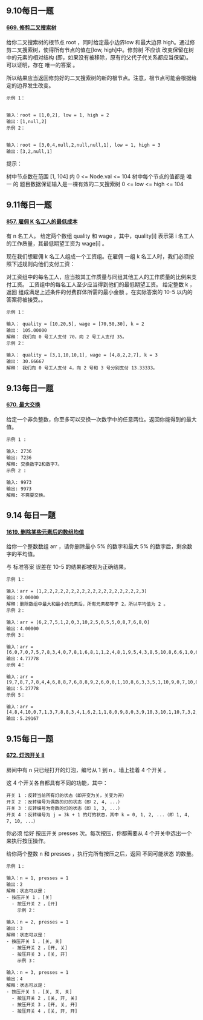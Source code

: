 ## 9.10每日一题
#### [669. 修剪二叉搜索树](trimBST.java)
给你二叉搜索树的根节点 root ，同时给定最小边界low 和最大边界 high。通过修剪二叉搜索树，使得所有节点的值在[low, high]中。修剪树 不应该 改变保留在树中的元素的相对结构 (即，如果没有被移除，原有的父代子代关系都应当保留)。 可以证明，存在 唯一的答案 。

所以结果应当返回修剪好的二叉搜索树的新的根节点。注意，根节点可能会根据给定的边界发生改变。



    示例 1：
    
    
    输入：root = [1,0,2], low = 1, high = 2
    输出：[1,null,2]
    示例 2：
    
    
    输入：root = [3,0,4,null,2,null,null,1], low = 1, high = 3
    输出：[3,2,null,1]


提示：

树中节点数在范围 [1, 104] 内
0 <= Node.val <= 104
树中每个节点的值都是 唯一 的
题目数据保证输入是一棵有效的二叉搜索树
0 <= low <= high <= 104

## 9.11每日一题
#### [857. 雇佣 K 名工人的最低成本](mincostToHireWorkers.java)

有 n 名工人。 给定两个数组 quality 和 wage ，其中，quality[i] 表示第 i 名工人的工作质量，其最低期望工资为 wage[i] 。

现在我们想雇佣 k 名工人组成一个工资组。在雇佣 一组 k 名工人时，我们必须按照下述规则向他们支付工资：

对工资组中的每名工人，应当按其工作质量与同组其他工人的工作质量的比例来支付工资。
工资组中的每名工人至少应当得到他们的最低期望工资。
给定整数 k ，返回 组成满足上述条件的付费群体所需的最小金额 。在实际答案的 10-5 以内的答案将被接受。。



    示例 1：
    
    输入： quality = [10,20,5], wage = [70,50,30], k = 2
    输出： 105.00000
    解释： 我们向 0 号工人支付 70，向 2 号工人支付 35。
    示例 2：
    
    输入： quality = [3,1,10,10,1], wage = [4,8,2,2,7], k = 3
    输出： 30.66667
    解释： 我们向 0 号工人支付 4，向 2 号和 3 号分别支付 13.33333。
 

## 9.13每日一题
#### [670. 最大交换](maximumSwap.java)
给定一个非负整数，你至多可以交换一次数字中的任意两位。返回你能得到的最大值。

    示例 1 :
    
    输入: 2736
    输出: 7236
    解释: 交换数字2和数字7。
    示例 2 :
    
    输入: 9973
    输出: 9973
    解释: 不需要交换。

## 9.14 每日一题
#### [1619. 删除某些元素后的数组均值](trimMean.java)
给你一个整数数组 arr ，请你删除最小 5% 的数字和最大 5% 的数字后，剩余数字的平均值。

与 标准答案 误差在 10-5 的结果都被视为正确结果。



    示例 1：
    
    输入：arr = [1,2,2,2,2,2,2,2,2,2,2,2,2,2,2,2,2,2,2,3]
    输出：2.00000
    解释：删除数组中最大和最小的元素后，所有元素都等于 2，所以平均值为 2 。
    示例 2：
    
    输入：arr = [6,2,7,5,1,2,0,3,10,2,5,0,5,5,0,8,7,6,8,0]
    输出：4.00000
    示例 3：
    
    输入：arr = [6,0,7,0,7,5,7,8,3,4,0,7,8,1,6,8,1,1,2,4,8,1,9,5,4,3,8,5,10,8,6,6,1,0,6,10,8,2,3,4]
    输出：4.77778
    示例 4：
    
    输入：arr = [9,7,8,7,7,8,4,4,6,8,8,7,6,8,8,9,2,6,0,0,1,10,8,6,3,3,5,1,10,9,0,7,10,0,10,4,1,10,6,9,3,6,0,0,2,7,0,6,7,2,9,7,7,3,0,1,6,1,10,3]
    输出：5.27778
    示例 5：
    
    输入：arr = [4,8,4,10,0,7,1,3,7,8,8,3,4,1,6,2,1,1,8,0,9,8,0,3,9,10,3,10,1,10,7,3,2,1,4,9,10,7,6,4,0,8,5,1,2,1,6,2,5,0,7,10,9,10,3,7,10,5,8,5,7,6,7,6,10,9,5,10,5,5,7,2,10,7,7,8,2,0,1,1]
    输出：5.29167

## 9.15每日一题
#### [672. 灯泡开关 Ⅱ](flipLights.java)
房间中有 n 只已经打开的灯泡，编号从 1 到 n 。墙上挂着 4 个开关 。

这 4 个开关各自都具有不同的功能，其中：

    开关 1 ：反转当前所有灯的状态（即开变为关，关变为开）
    开关 2 ：反转编号为偶数的灯的状态（即 2, 4, ...）
    开关 3 ：反转编号为奇数的灯的状态（即 1, 3, ...）
    开关 4 ：反转编号为 j = 3k + 1 的灯的状态，其中 k = 0, 1, 2, ...（即 1, 4, 7, 10, ...）
你必须 恰好 按压开关 presses 次。每次按压，你都需要从 4 个开关中选出一个来执行按压操作。

给你两个整数 n 和 presses ，执行完所有按压之后，返回 不同可能状态 的数量。
~~~
示例 1：

输入：n = 1, presses = 1
输出：2
解释：状态可以是：
- 按压开关 1 ，[关]
  - 按压开关 2 ，[开]
    示例 2：

输入：n = 2, presses = 1
输出：3
解释：状态可以是：
- 按压开关 1 ，[关, 关]
  - 按压开关 2 ，[开, 关]
  - 按压开关 3 ，[关, 开]
    示例 3：

输入：n = 3, presses = 1
输出：4
解释：状态可以是：
- 按压开关 1 ，[关, 关, 关]
  - 按压开关 2 ，[关, 开, 关]
  - 按压开关 3 ，[开, 关, 开]
  - 按压开关 4 ，[关, 开, 开]
~~~